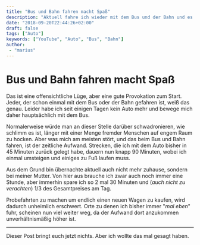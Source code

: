 ```yaml
---
title: "Bus und Bahn fahren macht Spaß"
description: "Aktuell fahre ich wieder mit dem Bus und der Bahn und es nicht so schlimm, man es sich vorstellen würde."
date: "2018-09-20T22:44:26+02:00"
draft: false
tags: ["Auto"]
keywords: ["YouTube", "Auto", "Bus", "Bahn"]
author:
 - "marius"
---
```


# Bus und Bahn fahren macht Spaß

Das ist eine offensichtliche Lüge, aber eine gute Provokation zum Start. Jeder, der schon einmal mit dem Bus oder der Bahn gefahren ist, weiß das genau. Leider habe ich seit einigen Tagen kein Auto mehr und bewege mich daher hauptsächlich mit dem Bus.

Normalerweise würde man an dieser Stelle darüber schwadronieren, wie schlimm es ist, länger mit einer Menge fremder Menschen auf engem Raum zu hocken. Aber was mich am meisten stört, und das beim Bus und Bahn fahren, ist der zeitliche Aufwand. Strecken, die ich mit dem Auto bisher in 45 Minuten zurück gelegt habe, dauern nun knapp 90 Minuten, wobei ich einmal umsteigen und einiges zu Fuß laufen muss.

Aus dem Grund bin übernachte aktuell auch nicht mehr zuhause, sondern bei meiner Mutter. Von hier aus brauche ich zwar auch noch immer eine Stunde, aber immerhin spare ich so 2 mal 30 Minuten und (_auch nicht zu verachten_) 1/3 des Gesamtpreises am Tag.

Probefahrten zu machen um endlich einen neuen Wagen zu kaufen, wird dadurch unheimlich erschwert. Orte zu denen ich bisher immer "_mal eben_" fuhr, scheinen nun viel weiter weg, da der Aufwand dort anzukommen unverhältnismäßig höher ist.

---
Dieser Post bringt euch jetzt nichts. Aber ich wollte das mal gesagt haben.
